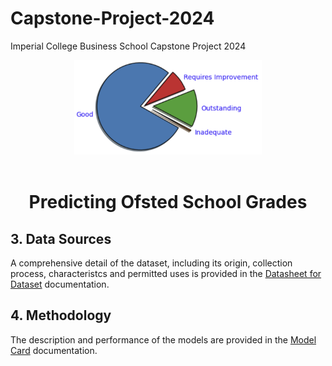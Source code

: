 # Capstone-Project-2024
Imperial College Business School Capstone Project 2024
<div align="center">
	<img style="width:300px" src="https://github.com/wrm65/Capstone-Project-2024/blob/main/images/pie_chart.png"><br><br>
	<h1>Predicting Ofsted School Grades</b></h1>
</div>


## 3. Data Sources

A comprehensive detail of the dataset, including its origin, collection process, characteristcs and permitted uses is provided in the [Datasheet for Dataset](https://github.com/wrm65/Capstone-Project-2024/blob/main/docs/data_sheet.md) documentation.

## 4. Methodology

The description and performance of the models are provided in the [Model Card](https://github.com/wrm65/Capstone-Project-2024/blob/main/docs/model_card.md) documentation.

